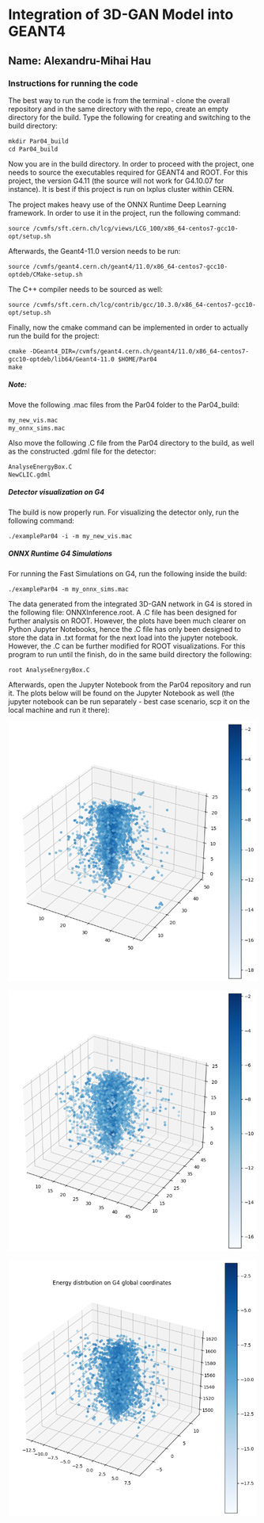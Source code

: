 # Integration of 3D-GAN Model into GEANT4

## Name: Alexandru-Mihai Hau

### Instructions for running the code

The best way to run the code is from the terminal - clone the overall repository and in the same directory with the repo, create an empty directory for the build. Type the following for creating and switching to the build directory:

```
mkdir Par04_build
cd Par04_build
```
Now you are in the build directory. In order to proceed with the project, one needs to source the executables required for GEANT4 and ROOT. For this project, the version G4.11 (the source will not work for G4.10.07 for instance). It is best if this project is run on lxplus cluster within CERN.

The project makes heavy use of the ONNX Runtime Deep Learning framework. In order to use it in the project, run the following command:

```
source /cvmfs/sft.cern.ch/lcg/views/LCG_100/x86_64-centos7-gcc10-opt/setup.sh
```

Afterwards, the Geant4-11.0 version needs to be run:
```
source /cvmfs/geant4.cern.ch/geant4/11.0/x86_64-centos7-gcc10-optdeb/CMake-setup.sh
```
The C++ compiler needs to be sourced as well:

```
source /cvmfs/sft.cern.ch/lcg/contrib/gcc/10.3.0/x86_64-centos7-gcc10-opt/setup.sh
```

Finally, now the cmake command can be implemented in order to actually run the build for the project:

```
cmake -DGeant4_DIR=/cvmfs/geant4.cern.ch/geant4/11.0/x86_64-centos7-gcc10-optdeb/lib64/Geant4-11.0 $HOME/Par04
make
```

##### Note: 

Move the following .mac files from the Par04 folder to the Par04_build: 
```
my_new_vis.mac
my_onnx_sims.mac
```

Also move the following .C file from the Par04 directory to the build, as well as the constructed .gdml file for the detector:
```
AnalyseEnergyBox.C
NewCLIC.gdml
```

##### Detector visualization on G4

The build is now properly run. For visualizing the detector only, run the following command:
```
./examplePar04 -i -m my_new_vis.mac
```

##### ONNX Runtime G4 Simulations

For running the Fast Simulations on G4, run the following inside the build:
```
./examplePar04 -m my_onnx_sims.mac
```

The data generated from the integrated 3D-GAN network in G4 is stored in the following file: ONNXInference.root. A .C file has been designed for further analysis on ROOT. However, the plots have been much clearer on Python Jupyter Notebooks, hence the .C file has only been designed to store the data in .txt format for the next load into the jupyter notebook. However, the .C can be further modified for ROOT visualizations. For this program to run until the finish, do in the same build directory the following:

```
root AnalyseEnergyBox.C
```

Afterwards, open the Jupyter Notebook from the Par04 repository and run it. The plots below will be found on the Jupyter Notebook as well (the jupyter notebook can be run separately - best case scenario, scp it on the local machine and run it there):

![ScreenShot](300GeV.png)

![ScreenShot](300GeV_G4_ONNX.png)

![ScreenShot](G4_global_coords.png)
